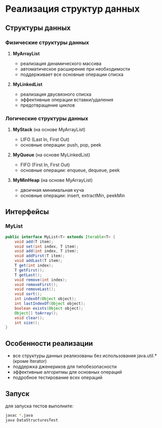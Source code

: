 # Реализация структур данных

## Структуры данных
### Физические структуры данных

1. **MyArrayList**
   - реализация динамического массива
   - автоматическое расширение при необходимости
   - поддерживает все основные операции списка

2. **MyLinkedList**
   - реализация двусвязного списка
   - эффективные операции вставки/удаления
   - предотвращение циклов

### Логические структуры данных

1. **MyStack** (на основе MyArrayList)
   - LIFO (Last In, First Out)
   - основные операции: push, pop, peek

2. **MyQueue** (на основе MyLinkedList)
   - FIFO (First In, First Out)
   - основные операции: enqueue, dequeue, peek

3. **MyMinHeap** (на основе MyArrayList)
   - двоичная минимальная куча
   - основные операции: insert, extractMin, peekMin

## Интерфейсы

### MyList
```java
public interface MyList<T> extends Iterable<T> {
    void add(T item);
    void set(int index, T item);
    void add(int index, T item);
    void addFirst(T item);
    void addLast(T item);
    T get(int index);
    T getFirst();
    T getLast();
    void remove(int index);
    void removeFirst();
    void removeLast();
    void sort();
    int indexOf(Object object);
    int lastIndexOf(Object object);
    boolean exists(Object object);
    Object[] toArray();
    void clear();
    int size();
}
```

## Особенности реализации

- все структуры данных реализованы без использования java.util.* (кроме Iterator)
- поддержка дженериков для типобезопасности
- эффективные алгоритмы для основных операций
- подробное тестирование всех операций

## Запуск

для запуска тестов выполните:
```bash
javac *.java
java DataStructuresTest
``` 
